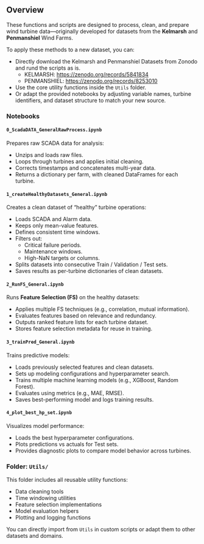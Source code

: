 ## Overview

These functions and scripts are designed to process, clean, and prepare wind turbine data—originally developed for datasets from the **Kelmarsh** and **Penmanshiel** Wind Farms.

To apply these methods to a new dataset, you can:
- Directly download the Kelmarsh and Penmanshiel Datasets from Zonodo and rund the scripts as is.
  - KELMARSH:      https://zenodo.org/records/5841834
  - PENMANSHIEL:   https://zenodo.org/records/8253010
- Use the core utility functions inside the `Utils` folder.
- Or adapt the provided notebooks by adjusting variable names, turbine identifiers, and dataset structure to match your new source.

### Notebooks

#### `0_ScadaDATA_GeneralRawProcess.ipynb`
Prepares raw SCADA data for analysis:
- Unzips and loads raw files.
- Loops through turbines and applies initial cleaning.
- Corrects timestamps and concatenates multi-year data.
- Returns a dictionary per farm, with cleaned DataFrames for each turbine.

#### `1_createHealthyDatasets_General.ipynb`
Creates a clean dataset of “healthy” turbine operations:
- Loads SCADA and Alarm data.
- Keeps only mean-value features.
- Defines consistent time windows.
- Filters out:
  - Critical failure periods.
  - Maintenance windows.
  - High-NaN targets or columns.
- Splits datasets into consecutive Train / Validation / Test sets.
- Saves results as per-turbine dictionaries of clean datasets.

#### `2_RunFS_General.ipynb`
Runs **Feature Selection (FS)** on the healthy datasets:
- Applies multiple FS techniques (e.g., correlation, mutual information).
- Evaluates features based on relevance and redundancy.
- Outputs ranked feature lists for each turbine dataset.
- Stores feature selection metadata for reuse in training.

#### `3_trainPred_General.ipynb`
Trains predictive models:
- Loads previously selected features and clean datasets.
- Sets up modeling configurations and hyperparameter search.
- Trains multiple machine learning models (e.g., XGBoost, Random Forest).
- Evaluates using metrics (e.g., MAE, RMSE).
- Saves best-performing model and logs training results.

#### `4_plot_best_hp_set.ipynb`
Visualizes model performance:
- Loads the best hyperparameter configurations.
- Plots predictions vs actuals for Test sets.
- Provides diagnostic plots to compare model behavior across turbines.

### Folder: `Utils/`

This folder includes all reusable utility functions:
- Data cleaning tools
- Time windowing utilities
- Feature selection implementations
- Model evaluation helpers
- Plotting and logging functions

You can directly import from `Utils` in custom scripts or adapt them to other datasets and domains.
